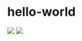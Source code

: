 # hello-world
<img src="https://media2.giphy.com/media/zgSWpnMeK7dCM/giphy.gif"> 
<img src="https://media0.giphy.com/media/RgNHZHNmh6XOo/giphy.gif">

